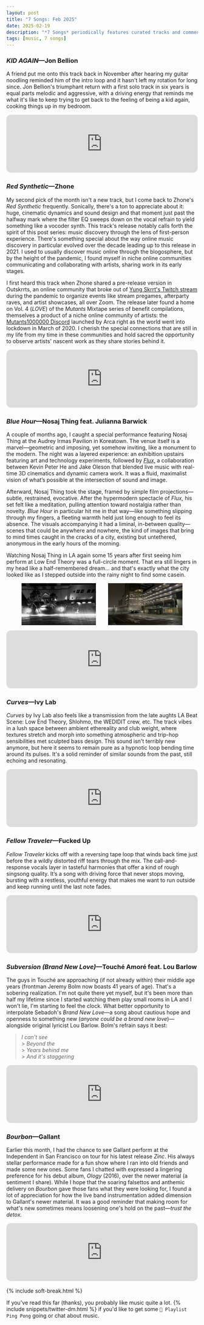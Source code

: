 ```yaml
---
layout: post
title: "7 Songs: Feb 2025"
date: 2025-02-19
description: "*7 Songs* periodically features curated tracks and commentary for a more personal music discovery experience."
tags: [music, 7 songs]
---
```


### _KID AGAIN_—Jon Bellion

A friend put me onto this track back in November after hearing my guitar noodling reminded him of the intro loop and it hasn't left my rotation for long since. Jon Bellion's triumphant return with a first solo track in six years is equal parts melodic and aggressive, with a driving energy that reminds me what it's like to keep trying to get back to the feeling of being a kid again, cooking things up in my bedroom.

<iframe class="mt-50" style="border-radius:12px" src="https://open.spotify.com/embed/track/0FcVZWtHJ0XoHhbT8fiyAg?utm_source=generator" width="100%" height="152" frameBorder="0" allowfullscreen="" allow="autoplay; clipboard-write; encrypted-media; fullscreen; picture-in-picture" loading="lazy"></iframe>

<h3 class="mt-200"><em>Red Synthetic</em>—Zhone</h3>

My second pick of the month isn't a new track, but I come back to Zhone's _Red Synthetic_ frequently. Sonically, there's a ton to appreciate about it: huge, cinematic dynamics and sound design and that moment just past the halfway mark where the filter EQ sweeps down on the vocal refrain to yield something like a vocoder synth. This track's release notably calls forth the spirit of this post series: music discovery through the lens of first-person experience. There's something special about the way online music discovery in particular evolved over the decade leading up to this release in 2021. I used to usually discover music online through the blogosphere, but by the height of the pandemic, I found myself in niche online communities communicating and collaborating with artists, sharing work in its early stages.

I first heard this track when Zhone shared a pre-release version in Outskrrts, an online community that broke out of [Yung Skrrt's Twitch stream](twitch.tv/yungskrrt) during the pandemic to organize events like stream pregames, afterparty raves, and artist showcases, all over Zoom. The release later found a home on Vol. 4 (_LOVE_) of the _Mutants_ Mixtape series of benefit compilations, themselves a product of a niche online community of artists: the [Mutants1000000 Discord](https://discord.com/invite/RnSWscwmaw) launched by Arca right as the world went into lockdown in March of 2020. I cherish the special connections that are still in my life from my time in these communities and hold sacred the opportunity to observe artists' nascent work as they share stories behind it.

<iframe class="mt-50" style="border-radius:12px" src="https://open.spotify.com/embed/track/4RCpC8oxbkqZRwidTkjgRv?utm_source=generator" width="100%" height="152" frameBorder="0" allowfullscreen="" allow="autoplay; clipboard-write; encrypted-media; fullscreen; picture-in-picture" loading="lazy"></iframe>

<h3 class="mt-200"><em>Blue Hour</em>—Nosaj Thing feat. Julianna Barwick</h3>

A couple of months ago, I caught a special performance featuring Nosaj Thing at the Audrey Irmas Pavilion in Koreatown. The venue itself is a marvel—geometric and imposing, yet somehow inviting, like a monument to the modern. The night was a layered experience: an exhibition upstairs featuring art and technology experiments, followed by [_Flux,_](https://www.kevinpeterhe.com/flux) a collaboration between Kevin Peter He and Jake Oleson that blended live music with real-time 3D cinematics and dynamic camera work. It was a fluid, maximalist vision of what’s possible at the intersection of sound and image.

Afterward, Nosaj Thing took the stage, framed by simple film projections—subtle, restrained, evocative. After the hypermodern spectacle of _Flux,_ his set felt like a meditation, pulling attention toward nostalgia rather than novelty. _Blue Hour_ in particular hit me in that way—like something slipping through my fingers, a fleeting warmth held just long enough to feel its absence. The visuals accompanying it had a liminal, in-between quality—scenes that could be anywhere and nowhere, the kind of images that bring to mind times caught in the cracks of a city, existing but untethered, anonymous in the early hours of the morning.

Watching Nosaj Thing in LA again some 15 years after first seeing him perform at Low End Theory was a full-circle moment. That era still lingers in my head like a half-remembered dream... and that's exactly what the city looked like as I stepped outside into the rainy night to find some casein.

<figure style="display: grid; grid-template-columns: auto auto; grid-gap: 32px">
    <img alt="Audrey Irmas Pavillion" src="/assets/img/2025-02-19-audrey-irmas-pavillion.jpg" />
    <img alt="spooky parking lot" src="/assets/img/2025-02-19-plot.jpg" />
</figure>

<iframe style="border-radius:12px" src="https://open.spotify.com/embed/track/6f9BnONLZr0rpB5thUzzlW?utm_source=generator" width="100%" height="152" frameBorder="0" allowfullscreen="" allow="autoplay; clipboard-write; encrypted-media; fullscreen; picture-in-picture" loading="lazy"></iframe>

<h3 class="mt-200"><em>Curves</em>—Ivy Lab</h3>

_Curves_ by Ivy Lab also feels like a transmission from the late aughts LA Beat Scene: Low End Theory, Shlohmo, the WEDIDIT crew, etc. The track vibes in a lush space between ambient ethereality and club weight, where textures stretch and morph into something atmospheric and trip-hop sensibilities met sculpted bass design. This sound isn't terribly new anymore, but here it seems to remain pure as a hypnotic loop bending time around its pulses. It's a solid reminder of similar sounds from the past, still echoing and resonating.

<iframe class="mt-50" style="border-radius:12px" src="https://open.spotify.com/embed/track/14gFoEG2vJmqM7LaYRJ49m?utm_source=generator" width="100%" height="152" frameBorder="0" allowfullscreen="" allow="autoplay; clipboard-write; encrypted-media; fullscreen; picture-in-picture" loading="lazy"></iframe>

<h3 class="mt-200"><em>Fellow Traveler</em>—Fucked Up</h3>

_Fellow Traveler_ kicks off with a reversing tape loop that winds back time just before the a wildly distorted riff tears through the mix. The call-and-response vocals layer in tasteful harmonies that offer a kind of rough singsong quality. It’s a song with driving force that never stops moving, bursting with a restless, youthful energy that makes me want to run outside and keep running until the last note fades.

<iframe class="mt-50" style="border-radius:12px" src="https://open.spotify.com/embed/track/6OGg4W6YQ0VO7SOvWvYLV8?utm_source=generator" width="100%" height="152" frameBorder="0" allowfullscreen="" allow="autoplay; clipboard-write; encrypted-media; fullscreen; picture-in-picture" loading="lazy"></iframe>

<h3 class="mt-200"><em>Subversion (Brand New Love)</em>—Touché Amoré feat. Lou Barlow</h3>

The guys in Touché are approaching (if not already within) their middle age years (frontman Jeremy Bolm now boasts 41 years of age). That's a sobering realization. I'm not quite there yet myself, but it's been more than half my lifetime since I started watching them play small rooms in LA and I won't lie, I'm starting to feel the clock. What better opportunity to interpolate Sebadoh's _Brand New Love_—a song about cautious hope and openness to something new (_anyone could be a brand new love_)—alongside original lyricist Lou Barlow. Bolm's refrain says it best:

> _I can't see_<br> > _Beyond the_<br> > _Years behind me_<br> > _And it's staggering_

<iframe class="mt-50" style="border-radius:12px" src="https://open.spotify.com/embed/track/2Yc1uDPTWtZtQdOYdCdmYl?utm_source=generator" width="100%" height="152" frameBorder="0" allowfullscreen="" allow="autoplay; clipboard-write; encrypted-media; fullscreen; picture-in-picture" loading="lazy"></iframe>

<h3 class="mt-200"><em>Bourbon</em>—Gallant</h3>

Earlier this month, I had the chance to see Gallant perform at the Independent in San Francisco on tour for his latest release _Zinc_. His always stellar performance made for a fun show where I ran into old friends and made some new ones. Some fans I chatted with expressed a lingering preference for his debut album, _Ology_ (2016), over the newer material (a sentiment I share). While I hope that the soaring falsettos and anthemic delivery on _Bourbon_ gave those fans what they were looking for, I found a lot of appreciation for how the live band instrumentation added dimension to Gallant's newer material. It was a good reminder that making room for what's new sometimes means loosening one's hold on the past—_trust the detox._

<iframe class="mt-50" style="border-radius:12px" src="https://open.spotify.com/embed/track/3Dp5SHGbRIqjGGI3cPdESA?utm_source=generator" width="100%" height="152" frameBorder="0" allowfullscreen="" allow="autoplay; clipboard-write; encrypted-media; fullscreen; picture-in-picture" loading="lazy"></iframe>

{% include soft-break.html %}

If you've read this far (thanks), you probably like music quite a lot. {% include snippets/twitter-dm.html %} if you'd like to get some <code>🏓 Playlist Ping Pong</code> going or chat about music.
